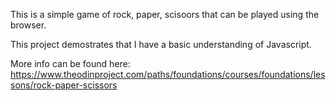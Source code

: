 This is a simple game of rock, paper, scisoors that can be played using the browser.

This project demostrates that I have a basic understanding of Javascript.

More info can be found here: https://www.theodinproject.com/paths/foundations/courses/foundations/lessons/rock-paper-scissors
